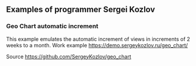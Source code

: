 ## Examples of programmer Sergei Kozlov

### Geo Chart automatic increment

This example emulates the automatic increment of views in increments of 2 weeks to a month.
Work example
https://demo.sergeykozlov.ru/geo_chart/

Source
https://github.com/SergeyKozlov/geo_chart
